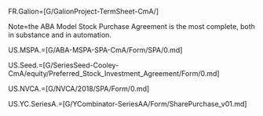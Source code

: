 FR.Galion=[G/GalionProject-TermSheet-CmA/]

Note=the ABA Model Stock Purchase Agreement is the most complete, both in substance and in automation.

US.MSPA.=[G/ABA-MSPA-SPA-CmA/Form/SPA/0.md]

US.Seed.=[G/SeriesSeed-Cooley-CmA/equity/Preferred_Stock_Investment_Agreement/Form/0.md]

US.NVCA.=[G/NVCA/2018/SPA/Form/0.md]

US.YC.SeriesA.=[G/YCombinator-SeriesAA/Form/SharePurchase_v01.md]